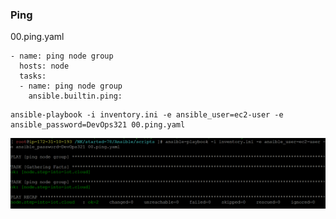 ### Ping

00.ping.yaml
```
- name: ping node group
  hosts: node 
  tasks:
  - name: ping node group
    ansible.builtin.ping:
```
```
ansible-playbook -i inventory.ini -e ansible_user=ec2-user -e ansible_password=DevOps321 00.ping.yaml
```
![ping-playbook](../img/ping-playbook.png)